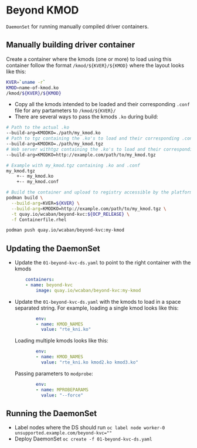 # Beyond KMOD

`DaemonSet` for running manually compiled driver containers.

## Manually building driver container

Create a container where the kmods (one or more) to load using this container follow the format `/kmod/${KVER}/${KMOD}` where the layout looks like this:

```bash
KVER=`uname -r`
KMOD=name-of-kmod.ko
/kmod/${KVER}/${KMOD}
```

- Copy all the kmods intended to be loaded and their corresponding `.conf` file for any partameters to `/kmod/${KVER}/`
- There are several ways to pass the kmods `.ko` during build:

```bash
# Path to the actual .ko
--build-arg=KMODKO=./path/my_kmod.ko
# Path to tgz containing the .ko's to load and their corresponding .config
--build-arg=KMODKO=./path/my_kmod.tgz
# Web server withtgz containing the .ko's to load and their corresponding .config
--build-arg=KMODKO=http://example.com/path/to/my_kmod.tgz
```

```bash
# Example with my_kmod.tgz containing .ko and .conf
my_kmod.tgz
    +-- my_kmod.ko
    +-- my_kmod.conf

# Build the container and upload to registry accessible by the platform
podman build \
  --build-arg=KVER=${KVER} \
  --build-arg=KMODKO=http://example.com/path/to/my_kmod.tgz \
  -t quay.io/wcaban/beyond-kvc:${OCP_RELEASE} \
  -f Containerfile.rhel

podman push quay.io/wcaban/beyond-kvc:my-kmod
```

## Updating the DaemonSet

- Update the `01-beyond-kvc-ds.yaml` to point to the right container with the kmods

    ```yaml
        containers:
        - name: beyond-kvc
            image: quay.io/wcaban/beyond-kvc:my-kmod
    ```

- Update the `01-beyond-kvc-ds.yaml` with the kmods to load in a space separated string. For example, loading a single kmod looks like this:

    ```yaml
            env:
            - name: KMOD_NAMES
              value: "rte_kni.ko"
    ```

    Loading multiple kmods looks like this:

    ```yaml
            env:
            - name: KMOD_NAMES
              value: "rte_kni.ko kmod2.ko kmod3.ko"
    ```

    Passing parameters to `modprobe`:

    ```yaml
            env:
            - name: MPROBEPARAMS
              value: "--force"
    ```

## Running the DaemonSet

- Label nodes where the DS should run `oc label node worker-0 unsupported.example.com/beyond-kvc=""`
- Deploy DaemonSet `oc create -f 01-beyond-kvc-ds.yaml`
